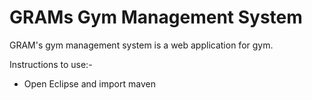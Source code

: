 # GRAMs Gym Management System

GRAM's gym management system is a web application for gym.

Instructions to use:-
- Open Eclipse and import maven 
